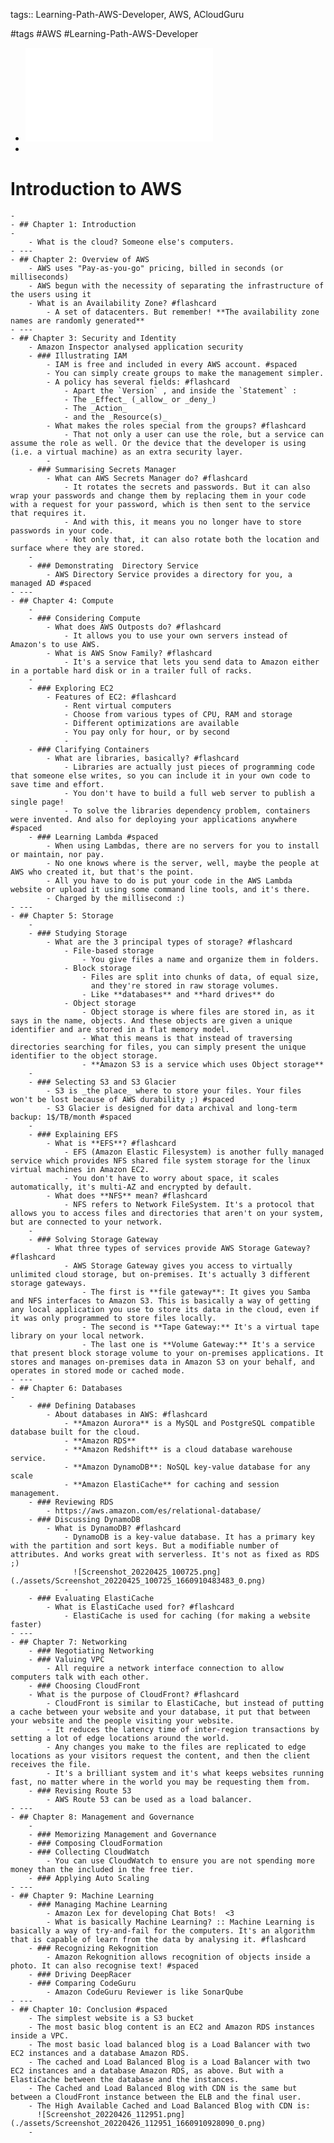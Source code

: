 tags:: Learning-Path-AWS-Developer, AWS, ACloudGuru

#tags #AWS #Learning-Path-AWS-Developer

- ![Introduction to AWS_slides.pdf](../assets/Introduction_to_AWS_slides_1660906698136_0.pdf)
-
# Introduction to AWS
	-
	- ## Chapter 1: Introduction
	-
		- What is the cloud? Someone else's computers.
	- ---
	- ## Chapter 2: Overview of AWS
		- AWS uses "Pay-as-you-go" pricing, billed in seconds (or milliseconds)
		- AWS begun with the necessity of separating the infrastructure of the users using it
		- What is an Availability Zone? #flashcard
			- A set of datacenters. But remember! **The availability zone names are randomly generated**
	- ---
	- ## Chapter 3: Security and Identity
		- Amazon Inspector analysed application security
		- ### Illustrating IAM
			- IAM is free and included in every AWS account. #spaced
			- You can simply create groups to make the management simpler.
			- A policy has several fields: #flashcard
				- Apart the `Version` , and inside the `Statement` :
				- The _Effect_ (_allow_ or _deny_)
				- The _Action_
				- and the _Resource(s)_
			- What makes the roles special from the groups? #flashcard
				- That not only a user can use the role, but a service can assume the role as well. Or the device that the developer is using (i.e. a virtual machine) as an extra security layer.
			-
		- ### Summarising Secrets Manager
			- What can AWS Secrets Manager do? #flashcard
				- It rotates the secrets and passwords. But it can also wrap your passwords and change them by replacing them in your code with a request for your password, which is then sent to the service that requires it.
				- And with this, it means you no longer have to store passwords in your code.
				- Not only that, it can also rotate both the location and surface where they are stored.
		-
		- ### Demonstrating  Directory Service
			- AWS Directory Service provides a directory for you, a managed AD #spaced
	- ---
	- ## Chapter 4: Compute
		-
		- ### Considering Compute
			- What does AWS Outposts do? #flashcard
				- It allows you to use your own servers instead of Amazon's to use AWS.
			- What is AWS Snow Family? #flashcard
				- It's a service that lets you send data to Amazon either in a portable hard disk or in a trailer full of racks.
		-
		- ### Exploring EC2
			- Features of EC2: #flashcard
				- Rent virtual computers
				- Choose from various types of CPU, RAM and storage
				- Different optimizations are available
				- You pay only for hour, or by second
				-
		- ### Clarifying Containers
			- What are libraries, basically? #flashcard
				- Libraries are actually just pieces of programming code that someone else writes, so you can include it in your own code to save time and effort.
				- You don't have to build a full web server to publish a single page!
				- To solve the libraries dependency problem, containers were invented. And also for deploying your applications anywhere #spaced
		- ### Learning Lambda #spaced
			- When using Lambdas, there are no servers for you to install or maintain, nor pay.
			- No one knows where is the server, well, maybe the people at AWS who created it, but that's the point.
			- All you have to do is put your code in the AWS Lambda website or upload it using some command line tools, and it's there.
			- Charged by the millisecond :)
	- ---
	- ## Chapter 5: Storage
		-
		- ### Studying Storage
			- What are the 3 principal types of storage? #flashcard
				- File-based storage
					- You give files a name and organize them in folders.
				- Block storage
					- Files are split into chunks of data, of equal size,
					  and they're stored in raw storage volumes.
					- Like **databases** and **hard drives** do
				- Object storage
					- Object storage is where files are stored in, as it says in the name, objects. And these objects are given a unique identifier and are stored in a flat memory model.
					- What this means is that instead of traversing directories searching for files, you can simply present the unique identifier to the object storage.
					- **Amazon S3 is a service which uses Object storage**
		-
		- ### Selecting S3 and S3 Glacier
			- S3 is _the place_ where to store your files. Your files won't be lost because of AWS durability ;) #spaced
			- S3 Glacier is designed for data archival and long-term backup: 1$/TB/month #spaced
		-
		- ### Explaining EFS
			- What is **EFS**? #flashcard
				- EFS (Amazon Elastic Filesystem) is another fully managed service which provides NFS shared file system storage for the linux virtual machines in Amazon EC2.
				- You don't have to worry about space, it scales automatically, it's multi-AZ and encrypted by default.
			- What does **NFS** mean? #flashcard
				- NFS refers to Network FileSystem. It's a protocol that allows you to access files and directories that aren't on your system, but are connected to your network.
		-
		- ### Solving Storage Gateway
			- What three types of services provide AWS Storage Gateway? #flashcard
				- AWS Storage Gateway gives you access to virtually unlimited cloud storage, but on-premises. It's actually 3 different storage gateways.
					- The first is **file gateway**: It gives you Samba and NFS interfaces to Amazon S3. This is basically a way of getting any local application you use to store its data in the cloud, even if it was only programmed to store files locally.
					- The second is **Tape Gateway:** It's a virtual tape library on your local network.
					- The last one is **Volume Gateway:** It's a service that present block storage volume to your on-premises applications. It stores and manages on-premises data in Amazon S3 on your behalf, and operates in stored mode or cached mode.
	- ---
	- ## Chapter 6: Databases
	-
		- ### Defining Databases
			- About databases in AWS: #flashcard
				- **Amazon Aurora** is a MySQL and PostgreSQL compatible database built for the cloud.
				- **Amazon RDS**
				- **Amazon Redshift** is a cloud database warehouse service.
				- **Amazon DynamoDB**: NoSQL key-value database for any scale
				- **Amazon ElastiCache** for caching and session management.
		- ### Reviewing RDS
			- https://aws.amazon.com/es/relational-database/
		- ### Discussing DynamoDB
			- What is DynamoDB? #flashcard
				- DynamoDB is a key-value database. It has a primary key with the partition and sort keys. But a modifiable number of attributes. And works great with serverless. It's not as fixed as RDS ;)
				  ![Screenshot_20220425_100725.png](./assets/Screenshot_20220425_100725_1660910483483_0.png)
				-
		- ### Evaluating ElastiCache
			- What is ElastiCache used for? #flashcard
				- ElastiCache is used for caching (for making a website faster)
	- ---
	- ## Chapter 7: Networking
		- ### Negotiating Networking
		- ### Valuing VPC
			- All require a network interface connection to allow computers talk with each other.
		- ### Choosing CloudFront
		- What is the purpose of CloudFront? #flashcard
			- CloudFront is similar to ElastiCache, but instead of putting a cache between your website and your database, it put that between your website and the people visiting your website.
			- It reduces the latency time of inter-region transactions by setting a lot of edge locations around the world.
			- Any changes you make to the files are replicated to edge locations as your visitors request the content, and then the client receives the file.
			- It's a brilliant system and it's what keeps websites running fast, no matter where in the world you may be requesting them from.
		- ### Revising Route 53
			- AWS Route 53 can be used as a load balancer.
	- ---
	- ## Chapter 8: Management and Governance
		-
		- ### Memorizing Management and Governance
		- ### Composing CloudFormation
		- ### Collecting CloudWatch
			- You can use CloudWatch to ensure you are not spending more money than the included in the free tier.
		- ### Applying Auto Scaling
	- ---
	- ## Chapter 9: Machine Learning
		- ### Managing Machine Learning
			- Amazon Lex for developing Chat Bots!  <3
			- What is basically Machine Learning? :: Machine Learning is basically a way of try-and-fail for the computers. It's an algorithm that is capable of learn from the data by analysing it. #flashcard
		- ### Recognizing Rekognition
			- Amazon Rekognition allows recognition of objects inside a photo. It can also recognise text! #spaced
		- ### Driving DeepRacer
		- ### Comparing CodeGuru
			- Amazon CodeGuru Reviewer is like SonarQube
	- ---
	- ## Chapter 10: Conclusion #spaced
		- The simplest website is a S3 bucket
		- The most basic blog content is an EC2 and Amazon RDS instances inside a VPC.
		- The most basic load balanced blog is a Load Balancer with two EC2 instances and a database Amazon RDS.
		- The cached and Load Balanced Blog is a Load Balancer with two EC2 instances and a database Amazon RDS, as above. But with a ElastiCache between the database and the instances.
		- The Cached and Load Balanced Blog with CDN is the same but between a CloudFront instance between the ELB and the final user.
		- The High Available Cached and Load Balanced Blog with CDN is:
		  ![Screenshot_20220426_112951.png](./assets/Screenshot_20220426_112951_1660910928090_0.png)
		-